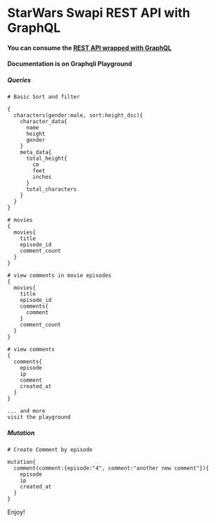 # StarWars Swapi REST API with GraphQL

#### You can consume the [REST API wrapped with GraphQL](https://swapi-chrisjosh-starwars.herokuapp.com/)
#### Documentation is on Graphqli Playground
##### Queries
```
# Basic Sort and filter

{
  characters(gender:male, sort:height_dsc){
    character_data{
      name
      height
      gender
    }
    meta_data{
      total_height{
        cm
        feet
        inches
      }
      total_characters
    } 
  }
}

# movies
{
  movies{
    title
    episode_id   
    comment_count
  }
}

# view comments in movie episodes
{
  movies{
    title
    episode_id
    comments{
      comment
    }
    comment_count
  }
}

# view comments
{
  comments{
    episode
    ip
    comment
    created_at
  }
}

... and more
visit the playground
```

##### Mutation
```
# Create Comment by episode

mutation{
  comment(comment:{episode:"4", comment:"another new comment"}){
    episode
    ip
    created_at
  }
}
```



Enjoy!
